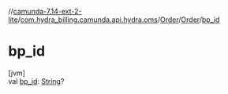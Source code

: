 //[camunda-7.14-ext-2-lite](../../../../index.md)/[com.hydra_billing.camunda.api.hydra.oms](../../index.md)/[Order](../index.md)/[Order](index.md)/[bp_id](bp_id.md)

# bp_id

[jvm]\
val [bp_id](bp_id.md): [String](https://kotlinlang.org/api/latest/jvm/stdlib/kotlin/-string/index.html)?
